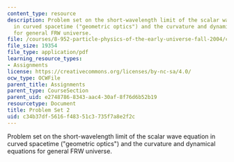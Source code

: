 ```yaml
---
content_type: resource
description: Problem set on the short-wavelength limit of the scalar wave equation
  in curved spacetime ("geometric optics") and the curvature and dynamical equations
  for general FRW universe.
file: /courses/8-952-particle-physics-of-the-early-universe-fall-2004/c34b37df5616f48351c3735f7a8e2f2c_ps2.pdf
file_size: 19354
file_type: application/pdf
learning_resource_types:
- Assignments
license: https://creativecommons.org/licenses/by-nc-sa/4.0/
ocw_type: OCWFile
parent_title: Assignments
parent_type: CourseSection
parent_uid: e2748786-8343-aac4-30af-8f76d6b52b19
resourcetype: Document
title: Problem Set 2
uid: c34b37df-5616-f483-51c3-735f7a8e2f2c
---
```

Problem set on the short-wavelength limit of the scalar wave equation in curved spacetime ("geometric optics") and the curvature and dynamical equations for general FRW universe.